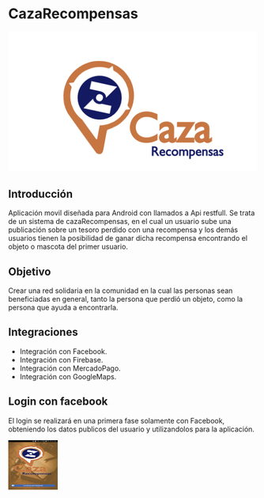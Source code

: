 # CazaRecompensas

![](logo.png)

## Introducción
Aplicación movil diseñada para Android con llamados a Api restfull. Se trata de un sistema de cazaRecompensas, en el cual un usuario sube una publicación sobre un tesoro perdido con una recompensa y los demás usuarios tienen la posibilidad de ganar dicha recompensa encontrando el objeto o mascota del primer usuario.
## Objetivo
Crear una red solidaria en la comunidad en la cual las personas sean beneficiadas en general, tanto la persona que perdió un objeto, como la persona que ayuda a encontrarla.
## Integraciones
 - Integración con Facebook. 
 - Integración con Firebase.
 - Integración con MercadoPago.
 - Integración con GoogleMaps.

## Login con facebook
El login se realizará en una primera fase solamente con Facebook, obteniendo los datos publicos del usuario y utilizandolos para la aplicación.

<img align="left" width="100" height="100" src="https://github.com/julianbermolen/CazaRecompensas/blob/master/captura/LoginConFacebook.png">

